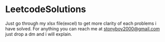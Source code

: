 # LeetcodeSolutions
Just go through my xlsx file(excel) to get more clarity of each problems i have solved.
For anything you can reach me at stonyboy2000@gmail.com just drop a dm and i will explain.
